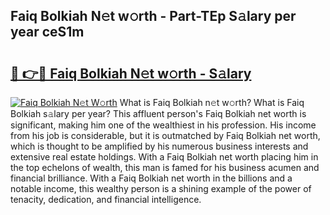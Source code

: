 ## Faiq Bolkiah N𝚎t w𝚘rth - Part-TEp S𝚊lary per year ceS1m

# <h2><a href="http://gc0k8xz.nevu.top/?p=Faiq+Bolkiah">🔗 👉🔴 Faiq Bolkiah N𝚎t w𝚘rth - S𝚊lary</a></h2>

[![Faiq Bolkiah N𝚎t W𝚘rth](https://i.imgur.com/Oavwk0R.jpeg)](http://gc0k8xz.nevu.top/?p=Faiq+Bolkiah)
What is Faiq Bolkiah n𝚎t w𝚘rth? What is Faiq Bolkiah s𝚊lary per year?
This affluent person's Faiq Bolkiah net worth is significant, making him one of the wealthiest in his profession. His income from his job is considerable, but it is outmatched by Faiq Bolkiah net worth, which is thought to be amplified by his numerous business interests and extensive real estate holdings. With a Faiq Bolkiah net worth placing him in the top echelons of wealth, this man is famed for his business acumen and financial brilliance. With a Faiq Bolkiah net worth in the billions and a notable income, this wealthy person is a shining example of the power of tenacity, dedication, and financial intelligence.
